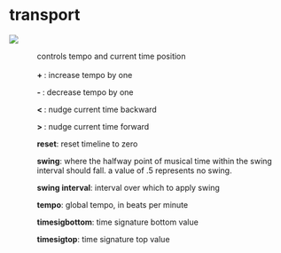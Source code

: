 
<a name=transport></a><br>
# <b>transport</b>
<img src="https://www.bespokesynth.com/docs/screenshots/transport.png"><br>
<div style="display:inline-block;margin-left:50px;">
controls tempo and current time position<br/><br/>
<b> + </b>: increase tempo by one<br>

<b> - </b>: decrease tempo by one<br>

<b> < </b>: nudge current time backward<br>

<b> > </b>: nudge current time forward<br>

<b>reset</b>: reset timeline to zero<br>

<b>swing</b>: where the halfway point of musical time within the swing interval should fall. a value of .5 represents no swing.<br>

<b>swing interval</b>: interval over which to apply swing<br>

<b>tempo</b>: global tempo, in beats per minute<br>

<b>timesigbottom</b>: time signature bottom value<br>

<b>timesigtop</b>: time signature top value<br>
